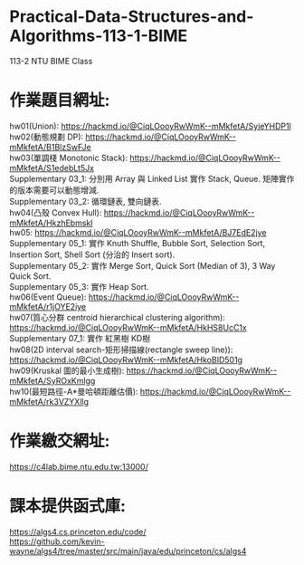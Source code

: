 # Practical-Data-Structures-and-Algorithms-113-1-BIME
113-2 NTU BIME Class


# 作業題目網址:  
hw01(Union): https://hackmd.io/@CiqLOooyRwWmK--mMkfetA/SyieYHDP1l  
hw02(動態規劃 DP): https://hackmd.io/@CiqLOooyRwWmK--mMkfetA/B1BlzSwFJe  
hw03(單調棧 Monotonic Stack): https://hackmd.io/@CiqLOooyRwWmK--mMkfetA/S1edebLt5Jx  
Supplementary 03_1: 分別用 Array 與 Linked List 實作 Stack, Queue. 矩陣實作的版本需要可以動態增減.  
Supplementary 03_2: 循環鏈表, 雙向鏈表.  
hw04(凸殼 Convex Hull): https://hackmd.io/@CiqLOooyRwWmK--mMkfetA/HkzhEbmskl  
hw05: https://hackmd.io/@CiqLOooyRwWmK--mMkfetA/BJ7EdE2jye  
Supplementary 05_1: 實作 Knuth Shuffle, Bubble Sort, Selection Sort, Insertion Sort, Shell Sort (分治的 Insert sort).  
Supplementary 05_2: 實作 Merge Sort, Quick Sort (Median of 3), 3 Way Quick Sort.  
Supplementary 05_3: 實作 Heap Sort.  
hw06(Event Queue): https://hackmd.io/@CiqLOooyRwWmK--mMkfetA/r1jOYE2iye  
hw07(質心分群 centroid hierarchical clustering algorithm): https://hackmd.io/@CiqLOooyRwWmK--mMkfetA/HkHS8UcC1x  
Supplementary 07_1: 實作 紅黑樹 KD樹  
hw08(2D interval search-矩形掃描線(rectangle sweep line)): https://hackmd.io/@CiqLOooyRwWmK--mMkfetA/HkoBID501g  
hw09(Kruskal 圖的最小生成樹): https://hackmd.io/@CiqLOooyRwWmK--mMkfetA/SyROxKmlgg  
hw10(最短路徑-A*曼哈頓距離估價): https://hackmd.io/@CiqLOooyRwWmK--mMkfetA/rk3VZYXllg

# 作業繳交網址:
https://c4lab.bime.ntu.edu.tw:13000/


# 課本提供函式庫:  
https://algs4.cs.princeton.edu/code/  
https://github.com/kevin-wayne/algs4/tree/master/src/main/java/edu/princeton/cs/algs4

